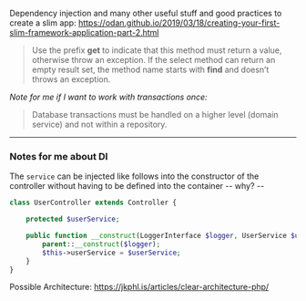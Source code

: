 Dependency injection and many other useful stuff and good practices to create a slim app: https://odan.github.io/2019/03/18/creating-your-first-slim-framework-application-part-2.html  

> Use the prefix **get** to indicate that this method must return a value, otherwise throw an exception. If the select method can return an empty result set, the method name starts with **find** and doesn’t throws an exception.  
  
*Note for me if I want to work with transactions once:*
> Database transactions must be handled on a higher level (domain service) and not within a repository.
---
   
### Notes for me about DI
The `service` can be injected like follows into the constructor of the controller without having to be defined into the container -- why? -- 
```php
class UserController extends Controller {

    protected $userService;

    public function __construct(LoggerInterface $logger, UserService $userService) {
        parent::__construct($logger);
        $this->userService = $userService;
    }
}
```
   
   
Possible Architecture: https://jkphl.is/articles/clear-architecture-php/  
  
  


